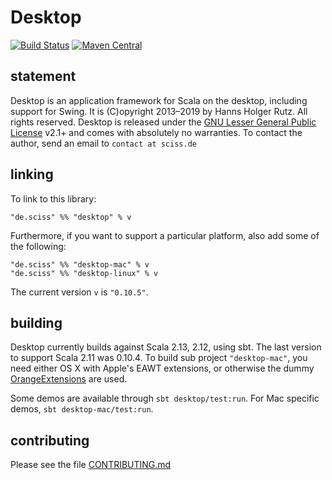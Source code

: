 # Desktop

[![Build Status](https://travis-ci.org/Sciss/Desktop.svg?branch=master)](https://travis-ci.org/Sciss/Desktop)
[![Maven Central](https://maven-badges.herokuapp.com/maven-central/de.sciss/desktop_2.12/badge.svg)](https://maven-badges.herokuapp.com/maven-central/de.sciss/desktop_2.12)

## statement

Desktop is an application framework for Scala on the desktop, including support for Swing.
It is (C)opyright 2013&ndash;2019 by Hanns Holger Rutz. All rights reserved. Desktop is released under
the [GNU Lesser General Public License](https://git.iem.at/sciss/Desktop/raw/master/LICENSE) v2.1+ and comes
with absolutely no warranties. To contact the author, send an email to `contact at sciss.de`

## linking

To link to this library:

    "de.sciss" %% "desktop" % v

Furthermore, if you want to support a particular platform, also add some of the following:

    "de.sciss" %% "desktop-mac" % v
    "de.sciss" %% "desktop-linux" % v

The current version `v` is `"0.10.5"`.

## building

Desktop currently builds against Scala 2.13, 2.12, using sbt. The last version to support Scala 2.11 was 0.10.4.
To build sub project `"desktop-mac"`, you need either OS X with Apple's EAWT extensions, or otherwise the
dummy [OrangeExtensions](http://ymasory.github.io/OrangeExtensions/) are used.

Some demos are available through `sbt desktop/test:run`. For Mac specific demos, `sbt desktop-mac/test:run`.

## contributing

Please see the file [CONTRIBUTING.md](CONTRIBUTING.md)

